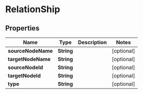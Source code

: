 
# RelationShip

## Properties
Name | Type | Description | Notes
------------ | ------------- | ------------- | -------------
**sourceNodeName** | **String** |  |  [optional]
**targetNodeName** | **String** |  |  [optional]
**sourceNodeId** | **String** |  |  [optional]
**targetNodeId** | **String** |  |  [optional]
**type** | **String** |  |  [optional]



